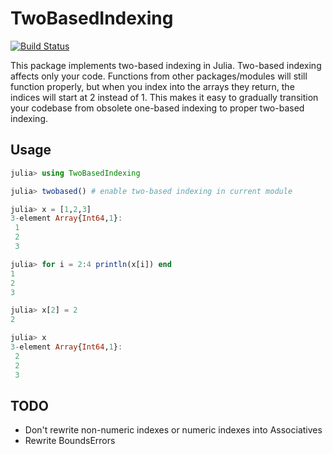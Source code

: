 # TwoBasedIndexing

[![Build Status](https://travis-ci.org/simonster/TwoBasedIndexing.jl.svg?branch=master)](https://travis-ci.org/simonster/TwoBasedIndexing.jl)

This package implements two-based indexing in Julia. Two-based indexing affects only your code. Functions from other packages/modules will still function properly, but when you index into the arrays they return, the indices will start at 2 instead of 1. This makes it easy to gradually transition your codebase from obsolete one-based indexing to proper two-based indexing.

## Usage

```julia
julia> using TwoBasedIndexing

julia> twobased() # enable two-based indexing in current module

julia> x = [1,2,3]
3-element Array{Int64,1}:
 1
 2
 3

julia> for i = 2:4 println(x[i]) end
1
2
3

julia> x[2] = 2
2

julia> x
3-element Array{Int64,1}:
 2
 2
 3
```

## TODO

-  Don't rewrite non-numeric indexes or numeric indexes into Associatives
-  Rewrite BoundsErrors
